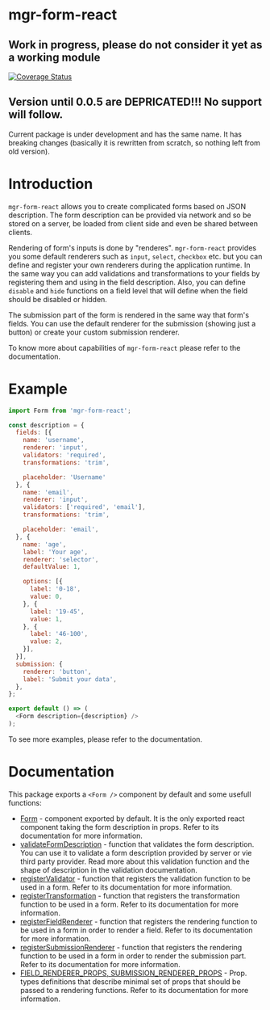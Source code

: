 # mgr-form-react
## Work in progress, please do not consider it yet as a working module
[![Coverage Status](https://coveralls.io/repos/github/MGrin/mgr-form-react/badge.svg)](https://coveralls.io/github/MGrin/mgr-form-react)

## Version until 0.0.5 are DEPRICATED!!! No support will follow.
Current package is under development and has the same name. It has breaking changes (basically it is rewritten from scratch, so nothing left from old version).

# Introduction
`mgr-form-react` allows you to create complicated forms based on JSON description.
The form description can be provided via network and so be stored on a server, be loaded from client side and even be shared between clients.

Rendering of form's inputs is done by "renderes". `mgr-form-react` provides you some default renderers such as `input`, `select`, `checkbox` etc. but you can define and register your own renderers during the application runtime. In the same way you can add validations and transformations to your fields by registering them and using in the field description. Also, you can define `disable` and `hide` functions on a field level that will define when the field should be disabled or hidden.

The submission part of the form is rendered in the same way that form's fields. You can use the default renderer for the submission (showing just a button) or create your custom submission renderer.

To know more about capabilities of `mgr-form-react` please refer to the documentation.

# Example

```js
import Form from 'mgr-form-react';

const description = {
  fields: [{
    name: 'username',
    renderer: 'input',
    validators: 'required',
    transformations: 'trim',

    placeholder: 'Username'
  }, {
    name: 'email',
    renderer: 'input',
    validators: ['required', 'email'],
    transformations: 'trim',

    placeholder: 'email',
  }, {
    name: 'age',
    label: 'Your age',
    renderer: 'selector',
    defaultValue: 1,

    options: [{
      label: '0-18',
      value: 0,
    }, {
      label: '19-45',
      value: 1,
    }, {
      label: '46-100',
      value: 2,
    }],
  }],
  submission: {
    renderer: 'button',
    label: 'Submit your data',
  },
};

export default () => (
  <Form description={description} />
);
```

To see more examples, please refer to the documentation.

# Documentation
This package exports a `<Form />` component by default and some usefull functions:

* [Form](https://github.com/MGrin/mgr-form-react/tree/master/src/Form) - component exported by default. It is the only exported react component taking the form description in props. Refer to its documentation for more information.
* [validateFormDescription](https://github.com/MGrin/mgr-form-react/tree/master/src/validation/README.md#Description) - function that validates the form description. You can use it to validate a form description provided by server or vie third party provider. Read more about this validation function and the shape of description in the validation documentation.
* [registerValidator](https://github.com/MGrin/mgr-form-react/tree/master/src/validation/README.md#Register) - function that registers the validation function to be used in a form. Refer to its documentation for more information.
* [registerTransformation](https://github.com/MGrin/mgr-form-react/tree/master/src/transformation/README.md) - function that registers the transformation function to be used in a form. Refer to its documentation for more information.
* [registerFieldRenderer](https://github.com/MGrin/mgr-form-react/tree/master/src/rendering/README.md#Field) - function that registers the rendering function to be used in a form in order to render a field. Refer to its documentation for more information.
* [registerSubmissionRenderer](https://github.com/MGrin/mgr-form-react/tree/master/src/rendering/README.md#Submission) - function that registers the rendering function to be used in a form in order to render the submission part. Refer to its documentation for more information.
* [FIELD_RENDERER_PROPS, SUBMISSION_RENDERER_PROPS](https://github.com/MGrin/mgr-form-react/tree/master/src/rendering/README.md#PropTypes) - Prop. types definitions that describe minimal set of props that should be passed to a rendering functions. Refer to its documentation for more information.
